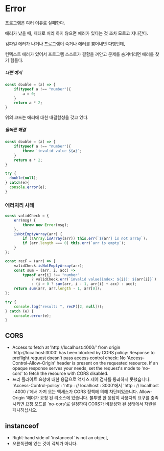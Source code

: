 # Error

프로그램은 여러 이유로 실패한다.

에러가 났을 때, 제대로 처리 하지 않으면 에러가 있다는 것 조차 모르고 지나간다. 



컴파일 에러가 나거나 프로그램이 죽거나 에러를 뿜어내면 다행인데, 

컨텍스트 에러가 있어서 프로그램 스스로가 결함을 껴안고 문제를 숨겨버리면 에러를 찾기 힘들다. 



##### 나쁜 예시

```javascript
const double = (a) => {
    if(typeof a !== "number"){
        a = 0;
    }
    return a * 2;
}
```

위의 코드는 에러에 대한 내결함성을 갖고 있다. 



##### 올바른 해결

```javascript
const double = (a) => {
    if(typeof a !== "number"){
		throw `invalid value ${a}`;
    }
    return a * 2;
}

try {
  double(null);
} catch(e){
  console.error(e);
}
```





### 에러처리 사례

```javascript
const validCheck = {
    err(msg) {
        throw new Error(msg);
    },
    isNotEmptyArray(arr) {
        if (!Array.isArray(arr)) this.err(`${arr} is not array`);
        if (arr.length === 0) this.err(`arr is empty`);
    }
};

const recF = (arr) => {
    validCheck.isNotEmptyArray(arr);
    const sum = (arr, i, acc) =>
        typeof arr[i] !== "number"
            ? validCheck.err(`invalid value(index: ${i}): ${arr[i]}`)
            : (i > 0 ? sum(arr, i - 1, arr[i] + acc) : acc);
    return sum(arr, arr.length - 1, arr[0]);
};

try {
    console.log("result: ", recF([2, null]));
} catch (e) {
    console.error(e);
}

```









## CORS

- Access to fetch at 'http://localhost:4000/' from origin 'http://localhost:3000' has been blocked by CORS policy: Response to preflight request doesn't pass access control check: No 'Access-Control-Allow-Origin' header is present on the requested resource. If an opaque response serves your needs, set the request's mode to 'no-cors' to fetch the resource with CORS disabled.
- 프리 플라이트 요청에 대한 응답으로 액세스 제어 검사를 통과하지 못했습니다. 'Access-Control-policy': 'http : // localhost : 3000'에서 'http : // localhost : 4000 /'에서 가져 오는 액세스가 CORS 정책에 의해 차단되었습니다. Allow-Origin '헤더가 요청 된 리소스에 있습니다. 불투명 한 응답이 사용자의 요구를 충족 시키면 요청 모드를 'no-cors'로 설정하여 CORS가 비활성화 된 상태에서 자원을 페치하십시오.



## instanceof

- Right-hand side of 'instanceof' is not an object, 
- 오른쪽편에 있는 것이 객체가 아니다.

